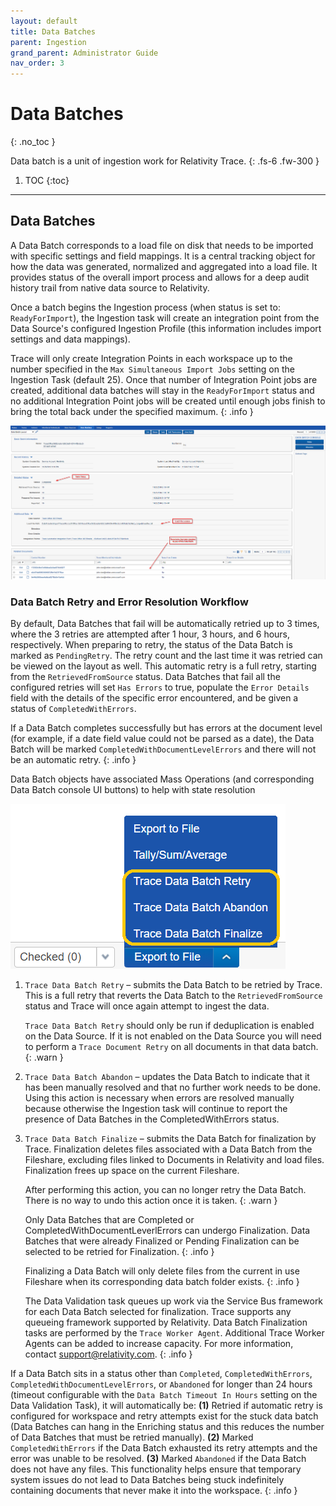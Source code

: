 ```yaml
---
layout: default
title: Data Batches
parent: Ingestion
grand_parent: Administrator Guide
nav_order: 3
---
```


# Data Batches
{: .no_toc }


Data batch is a unit of ingestion work for Relativity Trace. 
{: .fs-6 .fw-300 }

1. TOC
{:toc}

---

## Data Batches

A Data Batch corresponds to a load file on disk that needs to be imported with specific settings and field mappings. It is a central tracking object for how the data was generated, normalized and aggregated into a load file. It provides status of the overall import process and allows for a deep audit history trail from native data source to Relativity.

Once a batch begins the Ingestion process (when status is set to: `ReadyForImport`), the Ingestion task will create an integration point from the Data Source's configured Ingestion Profile (this information includes import settings and data mappings).

Trace will only create Integration Points in each workspace up to the number specified in the `Max Simultaneous Import Jobs` setting on the Ingestion Task (default 25). Once that number of Integration Point jobs are created, additional data batches will stay in the `ReadyForImport` status and no additional Integration Point jobs will be created until enough jobs finish to bring the total back under the specified maximum.
{: .info }

![](media/data_batches/5a4b23b008d4e39bc9bafce213515337.png)

### Data Batch Retry and Error Resolution Workflow

By default, Data Batches that fail will be automatically retried up to 3 times, where the 3 retries are attempted after 1 hour, 3 hours, and 6 hours, respectively. When preparing to retry, the status of the Data Batch is marked as `PendingRetry`. The retry count and the last time it was retried can be viewed on the layout as well. This automatic retry is a full retry, starting from the `RetrievedFromSource` status. Data Batches that fail all the configured retries will set `Has Errors` to true, populate the `Error Details` field with the details of the specific error encountered, and be given a status of `CompletedWithErrors`.

If a Data Batch completes successfully but has errors at the document level (for example, if a date field value could not be parsed as a date), the Data Batch will be marked `CompletedWithDocumentLevelErrors` and there will not be an automatic retry.
{: .info }

Data Batch objects have associated Mass Operations (and corresponding Data Batch console UI buttons) to help with state resolution

![](media/data_batches/fafdd5aacec029271e4f39ca303c80fa.png)

1. `Trace Data Batch Retry` – submits the Data Batch to be retried by Trace. This is a full retry that reverts the Data Batch to the `RetrievedFromSource` status and Trace will once again attempt to ingest the data.

   `Trace Data Batch Retry` should only be run if deduplication is enabled on the Data Source. If it is not enabled on the Data Source you will need to perform a `Trace Document Retry` on all documents in that data batch.
   {: .warn }

2. `Trace Data Batch Abandon` – updates the Data Batch to indicate that it has been manually resolved and that no further work needs to be done. Using this action is necessary when errors are resolved manually because otherwise the Ingestion task will continue to report the presence of Data Batches in the CompletedWithErrors status.

3. `Trace Data Batch Finalize` – submits the Data Batch for finalization by Trace. Finalization deletes files associated with a Data Batch from the Fileshare, excluding files linked to Documents in Relativity and load files. Finalization frees up space on the current Fileshare.

    After performing this action, you can no longer retry the Data Batch. There is no way to undo this action once it is taken.
    {: .warn }
    
    Only Data Batches that are Completed or CompletedWithDocumentLeverlErrors can undergo Finalization. Data Batches that were already Finalized or Pending Finalization can be selected to be retried for Finalization.
    {: .info }
    
    Finalizing a Data Batch will only delete files from the current in use Fileshare when its corresponding data batch folder exists.
    {: .info }
    
    The Data Validation task queues up work via the Service Bus framework for each Data Batch selected for finalization. Trace supports any queueing framework supported by Relativity. Data Batch Finalization tasks are performed by the `Trace Worker Agent`. Additional Trace Worker Agents can be added to increase capacity. For more information, contact support@relativity.com.
    {: .info }


If a Data Batch sits in a status other than `Completed`, `CompletedWithErrors`, `CompletedWithDocumentLevelErrors`, or `Abandoned` for longer than 24 hours (timeout configurable with the `Data Batch Timeout In Hours` setting on the Data Validation Task), it will automatically be: **(1)** Retried if automatic retry is configured for workspace and retry attempts exist for the stuck data batch (Data Batches can hang in the Enriching status and this reduces the number of Data Batches that must be retried manually). **(2)** Marked `CompletedWithErrors` if the Data Batch exhausted its retry attempts and the error was unable to be resolved. **(3)** Marked `Abandoned` if the Data Batch does not have any files. This functionality helps ensure that temporary system issues do not lead to Data Batches being stuck indefinitely containing documents that never make it into the workspace.
{: .info }
